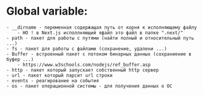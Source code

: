 # Global variable:
	- __dirname - переменная содержащая путь от корня к исполняющему файлу 
		- НО ! в Next.js исполлняющий яфайл это файл в папке ".next/"
	- path - пакет для работы с путями (найти полный и относительный путь ...)
	- fs - пакет для работы с файлами (сохранение, удалени ...)
	- Buffer - встроенный пакет с потоком бинарных данных (сохраниение в буфер ...)
		- https://www.w3schools.com/nodejs/ref_buffer.asp
	- http - пакет который запускает собственный http сервер
	- url - пакет который парсит url строки
	- events - реагирование на события
	- os - пакет операционной системы - для получения данных о ОС
